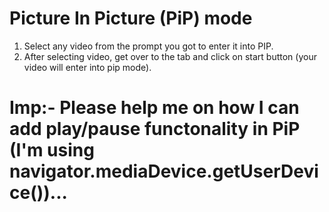 # Picture In Picture (PiP) mode

1) Select any video from the prompt you got to enter it into PIP.
2) After selecting video, get over to the tab and click on start button (your video will enter into pip mode).
# Imp:- Please help me on how I can add play/pause functonality in PiP (I'm using navigator.mediaDevice.getUserDevice())...
